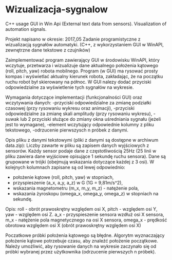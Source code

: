 # Wizualizacja-sygnalow
C++ usage GUI in Win Api (External text data from sensors).  Visualization of automation signals.

Projekt napisano w okresie: 2017_05
Zadanie programistyczne z wizualizacją sygnałów automatyki.
(C++, z wykorzystaniem GUI w WinAPI, zewnętrzne dane tekstowe z czujników)

Zaimplementować program zawierający GUI w środowisku WinAPI, który wczytuje, przetwarza i wizualizuje dane aktualnego położenia kątowego (roll, pitch, yaw) robota mobilnego.
Program (w GUI) ma rysować prosty kompas i wyświetlać aktualny kierunek robota, zakładając, że na początku ruchu robot był skierowany na północ. 
W GUI nalezy dodać przyciski odpowiedzialne za wyświetlenie tych sygnałów na wykresie.

Wymagania dotyczące implementacji (funkcjonalności GUI) oraz wczytywania danych:
-przyciski odpowiedzialne za zmianę podziałki czasowej (przy rysowaniu wykresu oraz animacji),
-przyciski odpowiedzialne za zmianę skali amplitudy (przy rysowaniu wykresu),
-suwak lub 2 przyciski służące do zmiany okna uśredniania sygnału (jeżeli jest to wymagane),
-element wczytujący odpowiednie kolumny z pliku tekstowego,
-odrzucenie pierwszysch n próbek z danymi.

Opis pliku z danymi tekstowymi (pliki z danymi są dostępne w archiwum data.zip):
Liczby zawarte w pliku są zapisem danych wyjściowych z sensorów. Każdy sensor podaje dane z częstotliwością 25Hz 
(25 linii w pliku zawiera dane wyjściowe opisujące 1 sekundę ruchu sensora). Dane są grupowane w trójki (obejmują wskazania dotyczące każdej z 3 osi). W kolejnych kolumnach zapisane są od lewej odpowiednio:
- położenie kątowe (roll, pitch, yaw) w stopniach,
- przyspieszenie (a_x, a_y, a_z) w G (1G = 9,81m/s^2),
- wskazania magnetometru (m_x, m_y, m_z) - natężenie pola,
- wskazania żyroskopu (omega_x, omega_y, omega_z) w stopniach na sekundę.

Opis:
roll - obrót prawoskrętny względem osi X, pitch - względem osi Y, yaw - względem osi Z.
a_x - przyspieszenie sensora wzdłuż osi X sensora,
m_x - natężenie pola magnetycznego na osi X sensora,
omega_x - prędkość obrotowa względem osi X (obrót prawoskrętny względem osi X)

Poczatkowe próbki położenia kątowego są błędne. Algorytm wyznaczający położenie kątowe potrzebuje czasu, aby znaleźć położenie początkowe.
Należy umożliwić, aby rysowanie danych na wykresie zaczynało się od próbki wybranej przez użytkownika (odrzucenie pierwszych n próbek).
